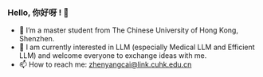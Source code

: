 ### Hello, 你好呀 ! 👋

- 🌱 I’m a master student from The Chinese University of Hong Kong, Shenzhen.
- 👯 I am currently interested in LLM (especially Medical LLM and Efficient LLM) and welcome everyone to exchange ideas with me.
- 📫 How to reach me: zhenyangcai@link.cuhk.edu.cn

<!--
**Eric3200C/Eric3200C** is a ✨ _special_ ✨ repository because its `README.md` (this file) appears on your GitHub profile.

Here are some ideas to get you started:

- 🔭 I’m currently working on ...
- 🌱 I’m currently learning ...
- 👯 I’m looking to collaborate on ...
- 🤔 I’m looking for help with ...
- 💬 Ask me about ...
- 📫 How to reach me: ...
- 😄 Pronouns: ...
- ⚡ Fun fact: ...
-->
